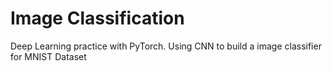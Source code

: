 # Image Classification
Deep Learning practice with PyTorch. Using CNN to build a image classifier for MNIST Dataset
